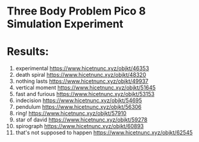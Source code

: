 # Three Body Problem Pico 8 Simulation Experiment

# Results: 

1. experimental https://www.hicetnunc.xyz/objkt/46353
2. death spiral https://www.hicetnunc.xyz/objkt/48320
3. nothing lasts https://www.hicetnunc.xyz/objkt/49937
4. vertical moment https://www.hicetnunc.xyz/objkt/51645
5. fast and furious https://www.hicetnunc.xyz/objkt/53153
6. indecision https://www.hicetnunc.xyz/objkt/54695
7. pendulum https://www.hicetnunc.xyz/objkt/56306
8. ring! https://www.hicetnunc.xyz/objkt/57910
9. star of david https://www.hicetnunc.xyz/objkt/59278
10. spirograph https://www.hicetnunc.xyz/objkt/60893
11. that's not supposed to happen https://www.hicetnunc.xyz/objkt/62545

